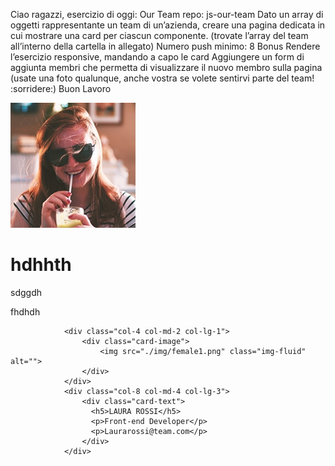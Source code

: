 Ciao ragazzi, esercizio di oggi: Our Team
repo: js-our-team
Dato un array di oggetti rappresentante un team di un’azienda, creare una pagina dedicata in cui mostrare una card per ciascun componente.
(trovate l’array del team all’interno della cartella in allegato)
Numero push minimo: 8
Bonus
Rendere l’esercizio responsive, mandando a capo le card
Aggiungere un form di aggiunta membri che permetta di visualizzare il nuovo membro sulla pagina (usate una foto qualunque, anche vostra se volete sentirvi parte del team! :sorridere:)
Buon Lavoro

 <div class="col-12 col-md-6 col-lg-4">
                    <div class="team-card">
                        <div class="card-image">
                            <img class="img-fluid" src="./img/female1.png" alt="">
                        </div>
                        <div class="col-6 col-md-3 col-lg-2">
                            <div class="card-text white">
                                <h1>hdhhth</h1>
                                <p>sdggdh</p>
                                <p>fhdhdh</p>
                            </div>
                        </div>
                    </div>
                </div>





                <div class="col-4 col-md-2 col-lg-1">
                    <div class="card-image">
                        <img src="./img/female1.png" class="img-fluid" alt="">
                    </div>   
                </div>
                <div class="col-8 col-md-4 col-lg-3">
                    <div class="card-text">
                      <h5>LAURA ROSSI</h5>
                      <p>Front-end Developer</p>
                      <p>Laurarossi@team.com</p>
                    </div>
                </div>